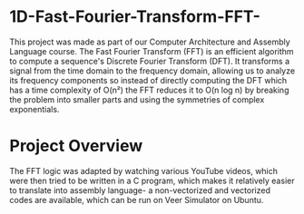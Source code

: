 # 1D-Fast-Fourier-Transform-FFT-
 This project was made as part of our Computer Architecture and Assembly Language course. 
 The Fast Fourier Transform (FFT) is an efficient algorithm to compute a sequence's Discrete Fourier Transform (DFT). It transforms a signal from the time domain to the frequency domain, allowing us to analyze its frequency components so instead of directly computing the DFT which has a time complexity of O(n²) the FFT reduces it to O(n log n) by breaking the problem into smaller parts and using the symmetries of complex exponentials.

# Project Overview
The FFT logic was adapted by watching various YouTube videos, which were then tried to be written in a C program, which makes it relatively easier to translate into assembly language- a non-vectorized and vectorized codes are available, which can be run on Veer Simulator on Ubuntu.

 
